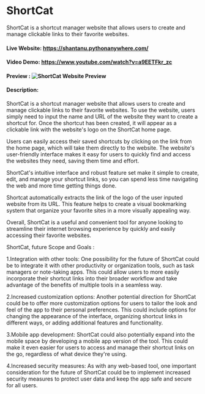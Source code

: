 # ShortCat
ShortCat is a shortcut manager website that allows users to create and manage clickable links to their favorite websites.
#### Live Website:  https://shantanu.pythonanywhere.com/
#### Video Demo:  https://www.youtube.com/watch?v=a9EETFkr_zc
#### Preview : ![ShortCat Website Preview](https://github.com/ShantanuJalkote/ShortCat-CS50-Submission/blob/main/image.png)
#### Description:
ShortCat is a shortcut manager website that allows users to create and manage clickable links to their favorite websites. To use the website, users simply need to input the name and URL of the website they want to create a shortcut for. Once the shortcut has been created, it will appear as a clickable link with the website's logo on the ShortCat home page.

Users can easily access their saved shortcuts by clicking on the link from the home page, which will take them directly to the website. The website's user-friendly interface makes it easy for users to quickly find and access the websites they need, saving them time and effort.

ShortCat's intuitive interface and robust feature set make it simple to create, edit, and manage your shortcut links, so you can spend less time navigating the web and more time getting things done.

Shortcat automatically extracts the link of the logo of the user inputed website from its URL. This feature helps to create a visual bookmarking system that organize your favorite sites in a more visually appealing way.

Overall, ShortCat is a useful and convenient tool for anyone looking to streamline their internet browsing experience by quickly and easily accessing their favorite websites.

ShortCat, future Scope and Goals :

1.Integration with other tools: One possibility for the future of ShortCat could be to integrate it with other productivity or organization tools, such as task managers or note-taking apps. This could allow users to more easily incorporate their shortcut links into their broader workflow and take advantage of the benefits of multiple tools in a seamless way.

2.Increased customization options: Another potential direction for ShortCat could be to offer more customization options for users to tailor the look and feel of the app to their personal preferences. This could include options for changing the appearance of the interface, organizing shortcut links in different ways, or adding additional features and functionality.

3.Mobile app development: ShortCat could also potentially expand into the mobile space by developing a mobile app version of the tool. This could make it even easier for users to access and manage their shortcut links on the go, regardless of what device they're using.

4.Increased security measures: As with any web-based tool, one important consideration for the future of ShortCat could be to implement increased security measures to protect user data and keep the app safe and secure for all users.
